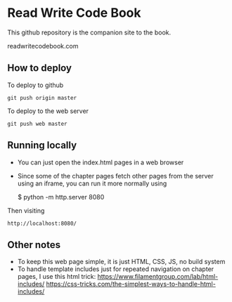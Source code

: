 # Read Write Code Book

This github repository is the companion site to the book.

readwritecodebook.com


## How to deploy

To deploy to github

    git push origin master

To deploy to the web server

    git push web master


## Running locally

- You can just open the index.html pages in a web browser
- Since some of the chapter pages fetch other pages from the server using an iframe, you can run it more normally using

    $ python -m http.server 8080

Then visiting

    http://localhost:8080/


## Other notes

- To keep this web page simple, it is just HTML, CSS, JS, no build system
- To handle template includes just for repeated navigation on chapter pages, I use this html trick: https://www.filamentgroup.com/lab/html-includes/ 
https://css-tricks.com/the-simplest-ways-to-handle-html-includes/


